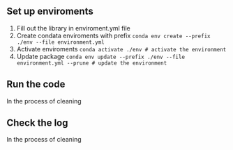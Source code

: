 ## Set up enviroments
1. Fill out the library in enviroment.yml file
2. Create condata enviroments with prefix
``` conda env create --prefix ./env --file environment.yml ```
3. Activate enviroments
``` conda activate ./env # activate the environment ```
4. Update package
``` conda env update --prefix ./env --file environment.yml --prune # update the environment ```

## Run the code
In the process of cleaning
## Check the log
In the process of cleaning